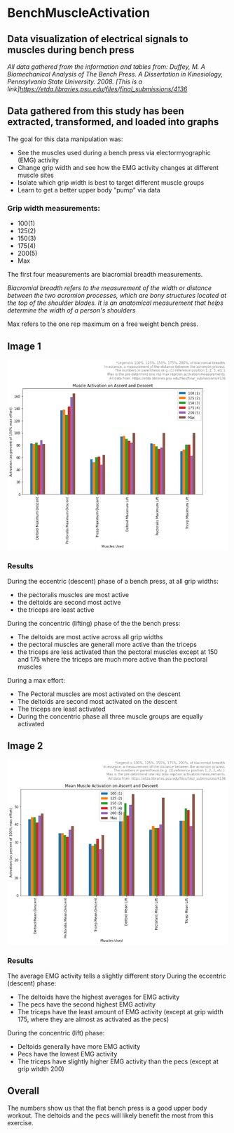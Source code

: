 # BenchMuscleActivation
## Data visualization of electrical signals to muscles during bench press

*All data gathered from the information and tables from: Duffey, M. A Biomechanical Analysis of The Bench Press. A Dissertation in Kinesiology, Pennsylvania State University. 2008. [This is a link]https://etda.libraries.psu.edu/files/final_submissions/4136*

## Data gathered from this study has been extracted, transformed, and loaded into graphs
The goal for this data manipulation was:
* See the muscles used during a bench press via electormyographic (EMG) activity
* Change grip width and see how the EMG activity changes at different muscle sites
* Isolate which grip width is best to target different muscle groups
* Learn to get a better upper body "pump" via data

### Grip width measurements:
* 100(1)
* 125(2)
* 150(3)
* 175(4)
* 200(5)
* Max

The first four measurements are biacromial breadth measurements. 

*Biacromial breadth refers to the measurement of the width or distance between the two acromion processes, which are bony structures located at the top of the shoulder blades. It is an anatomical measurement that helps determine the width of a person's shoulders*

Max refers to the one rep maximum on a free weight bench press.

## Image 1
![Peak EMG activity at different grip widths](./MaxActGraph.png)

### Results
During the eccentric (descent) phase of a bench press, at all grip widths: 
* the pectoralis muscles are most active 
* the deltoids are second most active
* the triceps are least active

During the concentric (lifting) phase of the the bench press:
* The deltoids are most active across all grip widths
* the pectoral muscles are generall more active than the triceps
* the triceps are less activated than the pectoral muscles except at 150 and 175 where the triceps are much more active than the pectoral muscles

During a max effort:
* The Pectoral muscles are most activated on the descent
* The deltoids are second most activated on the descent
* The triceps are least activated
* During the concentric phase all three muscle groups are equally activated

## Image 2
![Mean Muscle EMG activity at different grip widths](./MeanActGraph.png)

### Results
The average EMG activity tells a slightly different story
During the eccentric (descent) phase:
* The deltoids have the highest averages for EMG activity
* The pecs have the second highest EMG activity
* The triceps have the least amount of EMG activity (except at grip width 175, where they are almost as activated as the pecs)

During the concentric (lift) phase:
* Deltoids generally have more EMG activity
* Pecs have the lowest EMG activity
* The triceps have slightly higher EMG activity than the pecs (except at grip witdth 200)

## Overall
The numbers show us that the flat bench press is a good upper body workout. The deltoids and the pecs will likely benefit the most from this exercise. 

